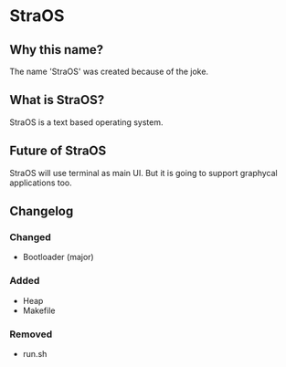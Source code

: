 # StraOS
## Why this name?
The name 'StraOS' was created because of the joke.<br />
## What is StraOS?
StraOS is a text based operating system.<br />
## Future of StraOS
StraOS will use terminal as main UI.
But it is going to support graphycal applications too.
## Changelog
### Changed
+ Bootloader (major)<br />
### Added
+ Heap<br />
+ Makefile<br />
### Removed
+ run.sh<br />
